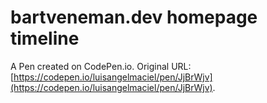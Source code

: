 # bartveneman.dev homepage timeline

A Pen created on CodePen.io. Original URL: [https://codepen.io/luisangelmaciel/pen/JjBrWjv](https://codepen.io/luisangelmaciel/pen/JjBrWjv).

